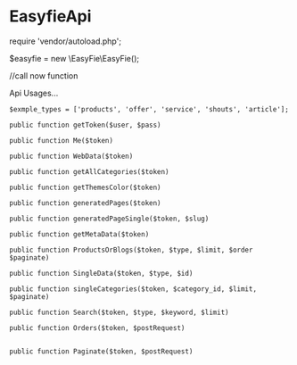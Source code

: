 # EasyfieApi


require 'vendor/autoload.php';

$easyfie = new \EasyFie\EasyFie();

//call now function

Api Usages...

    $exmple_types = ['products', 'offer', 'service', 'shouts', 'article'];

    public function getToken($user, $pass)

    public function Me($token)

    public function WebData($token)

    public function getAllCategories($token)

    public function getThemesColor($token) 

    public function generatedPages($token)

    public function generatedPageSingle($token, $slug)

    public function getMetaData($token)

    public function ProductsOrBlogs($token, $type, $limit, $order $paginate)

    public function SingleData($token, $type, $id)

    public function singleCategories($token, $category_id, $limit, $paginate)

    public function Search($token, $type, $keyword, $limit)
    
    public function Orders($token, $postRequest)
    
    
    public function Paginate($token, $postRequest)

